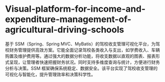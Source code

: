 # Visual-platform-for-income-and-expenditure-management-of-agricultural-driving-schools
基于 SSM（Spring、Spring MVC、MyBatis）的驾校收支管理可视化平台，为驾校财务管理提供高效方案。它能全面记录驾校各类收入与支出，如学费收入、车辆购置及维护费用等。通过强大的数据分析功能，将收支数据以直观的图表、报表形式呈现，让管理者快速把握财务状况。同时支持多维度查询与统计，方便进行财务分析与决策。SSM 框架确保系统稳定、数据安全。该平台实现了驾校收支管理的可视化与智能化，提升管理效率和决策科学性。 
